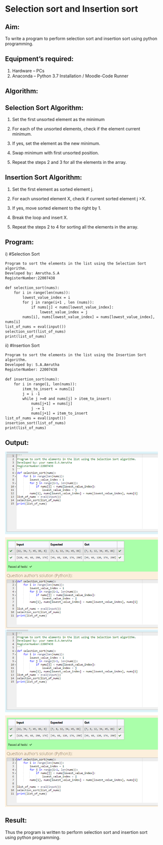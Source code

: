 # Selection sort and Insertion sort

## Aim:
To write a program to perform selection sort and insertion sort using python programming.

## Equipment’s required:
1.	Hardware – PCs
2.	Anaconda – Python 3.7 Installation / Moodle-Code Runner

## Algorithm:

## Selection Sort Algorithm:
1.	Set the first unsorted element as the minimum

2.	For each of the unsorted elements, check if the element  current minimum.

3.	If yes, set the element as the new minimum.

4.	Swap minimum with first unsorted position.

5.	Repeat the steps 2 and 3 for all the elements in the array.

## Insertion Sort Algorithm:
1.	Set the first element as sorted element j.

2.	For each unsorted element X, check if current sorted element j >X.

3.	If yes, move sorted element to the right by 1.
4.	Break the loop and insert X.

5.	Repeat the steps 2 to 4 for sorting all the elements in the array.

## Program:
i)	#Selection Sort
```
Program to sort the elements in the list using the Selection Sort algorithm.
Developed by: Amrutha.S.A
RegisterNumber:22007438

def selection_sort(nums):
    for i in range(len(nums)):
        lowest_value_index = i
        for j in range(i+1 , len (nums)):
            if nums[j] < nums[lowest_value_index]:
                lowest_value_index = j
        nums[i], nums[lowest_value_index] = nums[lowest_value_index], nums[i]
list_of_nums = eval(input())
selection_sort(list_of_nums)
print(list_of_nums)
```

ii)	#Insertion Sort
```
Program to sort the elements in the list using the Insertion Sort algorithm.
Developed by: S.A.Amrutha
RegisterNumber: 22007438

def insertion_sort(nums):
    for i in range(1, len(nums)):
        item_to_insert = nums[i]
        j = i -1
        while j >=0 and nums[j] > item_to_insert:
            nums[j+1] = nums[j]
            j -= 1
            nums[j+1] = item_to_insert
list_of_nums = eval(input())
insertion_sort(list_of_nums)
print(list_of_nums)
```

## Output:
![](/sec.png)
![](/sec.png)


## Result:
Thus the program is written to perform selection sort and insertion sort using python programming.